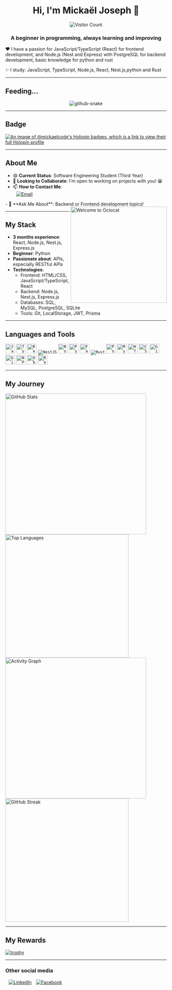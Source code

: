 <h1 align="center">Hi, I'm Mickaël Joseph 👋</h1>
<p align="center">
  <img src="https://visitor-badge.laobi.icu/badge?page_id=Mickaelcode.Mickaelcode&left_color=royalblue&right_color=black" alt="Visitor Count"/>
</p>
<h3 align="center">A beginner in programming, always learning and improving</h3>

❤️ I have a passion for JavaScript/TypeScript (React) for frontend development, and Node.js (Nest and Express) with PostgreSQL for backend development, basic knowledge for python and rust

✨ I study: JavaScript, TypeScript, Node.js, React, Nest.js,python and Rust 

---
## Feeding...
<div align="center">
<picture >
  <source media="(prefers-color-scheme: dark)" srcset="https://raw.githubusercontent.com/mickaelcode/mickaelcode/output/github-contribution-grid-snake-dark.svg" />
  <source media="(prefers-color-scheme: light)" srcset="https://raw.githubusercontent.com/mickaelcode/mickaelcode/output/git-contribution-grid-snake.svg" />
  <img alt="github-snake" src="https://raw.githubusercontent.com/tokyRT/tokyRT/output/github-contribution-grid-sn-svg" />
</picture>
</div>

---
## Badge
[![An image of @mickaelcode's Holopin badges, which is a link to view their full Holopin profile](https://holopin.me/mickaelcode)](https://holopin.io/@mickaelcode)

---

## About Me
- 😄 **Current Status**: Software Engineering Student (Third Year)  
- 🔭 **Looking to Collaborate**: I'm open to working on projects with you! 😁  
- 📫 **How to Contact Me**:<div>
  <a href="mailto:mickaelandriana06@gmail.com">
    <img src="https://img.shields.io/badge/Email-%23E91E63?style=for-the-badge&logo=gmail&logoColor=white" alt="Email" style="vertical-align: middle; margin-left: 10px;" />
  </a>
</div>
</div> 
- 💬 **Ask Me About**: Backend or Frontend development topics!  

<img align="right" src="https://octodex.github.com/images/welcometocat.png" width="300" alt="Welcome to Octocat">

---

## My Stack
- **3 months experience**: React, Node.js, Nest.js, Express.js  
- **Beginner**: Python
- **Passionate about**: APIs, especially RESTful APIs  
- **Technologies**:  
  - Frontend: HTML/CSS, JavaScript/TypeScript, React
  - Backend: Node.js, Nest.js, Express.js  
  - Databases: SQL, MySQL, PostgreSQL, SQLite  
  - Tools: Git, LocalStorage, JWT, Prisma

---

## Languages and Tools
<div align="left">
  <code><img src="https://cdn.jsdelivr.net/gh/devicons/devicon/icons/javascript/javascript-original.svg" height="30" alt="JavaScript logo" /></code>
  <code><img src="https://cdn.jsdelivr.net/gh/devicons/devicon/icons/typescript/typescript-original.svg" height="30" alt="TypeScript logo" /></code>
  <code><img src="https://cdn.jsdelivr.net/gh/devicons/devicon/icons/react/react-original.svg" height="30" alt="React logo" /></code>
  <code><img src="https://img.shields.io/badge/NestJS-E0234E?style=for-the-badge&logo=nestjs&logoColor=white" alt="NestJS"/></code>
  <code><img src="https://cdn.jsdelivr.net/gh/devicons/devicon/icons/nodejs/nodejs-original.svg" height="30" alt="Node.js logo" /></code>
  <code><img src="https://cdn.jsdelivr.net/gh/devicons/devicon/icons/python/python-original.svg" height="30" alt="Python logo" /></code>
  <code><img src="https://cdn.jsdelivr.net/gh/devicons/devicon/icons/fastapi/fastapi-original.svg" height="30" alt="FastAPI logo" /></code>
  <code><img src="https://img.shields.io/badge/Rust-000000?style=for-the-badge&logo=rust&logoColor=white" alt="Rust"/></code>
  <code><img src="https://cdn.jsdelivr.net/gh/devicons/devicon/icons/postgresql/postgresql-original.svg" height="30" alt="PostgreSQL logo" /></code>
  <code><img src="https://skillicons.dev/icons?i=mysql" height="30" alt="MySQL logo" /></code>
  <code><img src="https://cdn.jsdelivr.net/gh/devicons/devicon/icons/html5/html5-original.svg" height="30" alt="HTML5 logo" /></code>
  <code><img src="https://cdn.jsdelivr.net/gh/devicons/devicon/icons/css3/css3-original.svg" height="30" alt="CSS3 logo" /></code>
  <code><img src="https://cdn.jsdelivr.net/gh/devicons/devicon/icons/git/git-original.svg" height="30" alt="Git logo" /></code>
  <code><img src="https://skillicons.dev/icons?i=github" height="30" alt="GitHub logo" /></code>
  <code><img src="https://cdn.jsdelivr.net/gh/devicons/devicon/icons/npm/npm-original-wordmark.svg" height="30" alt="NPM logo" /></code>
  <code><img src="https://cdn.simpleicons.org/ubuntu/E95420" height="30" alt="Ubuntu logo" /></code>
  <code><img src="https://cdn.jsdelivr.net/gh/devicons/devicon/icons/redhat/redhat-original.svg" height="30" alt="Red Hat logo" /></code>
</div>

---

## My Journey
<div>
  <img width="440px" src="https://github-readme-stats.vercel.app/api?username=Mickael-Andjtv&show_icons=true&theme=onedark" alt="GitHub Stats">
  <img width="385px" src="https://github-readme-stats.anuraghazra1.vercel.app/api/top-langs/?username=Mickael-Andjtv&layout=compact&theme=onedark" alt="Top Languages">
<img width="440px" src="https://github-readme-activity-graph.vercel.app/graph?username=Mickael-Andjtv&theme=github" alt="Activity Graph">
  <img width="385px" src="https://github-readme-streak-stats.herokuapp.com/?user=Mickael-Andjtv&theme=onedark" alt="GitHub Streak">
</div>

---

## My Rewards
[![trophy](https://github-profile-trophy.vercel.app/?username=Mickael-Andjtv&theme=onedark)](https://github.com/ryo-ma/github-profile-trophy)

---
<div>
<h3 align="left">Other social media</h3>
<p align="left">
<a href="https://www.linkedin.com/in/mickael-andriana-1645302b0?utm_source=share&utm_campaign=share_via&utm_content=profile&utm_medium=android_app" target="blank"><img src="https://img.shields.io/badge/LinkedIn-0077B5?style=for-the-badge&logo=linkedin&logoColor=white" alt="LinkedIn" style="vertical-align: middle; margin-left: 10px;" /></a>
<a href="https://www.facebook.com/profile.php?id=100083645335534" target="blank"><img src="https://img.shields.io/badge/Facebook-1877F2?style=for-the-badge&logo=facebook&logoColor=white" alt="Facebook" style="vertical-align: middle; margin-left: 10px;" /></a>
</p>
</div>


